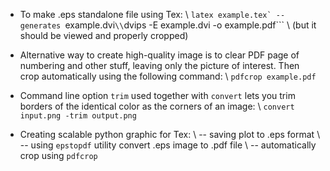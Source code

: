 * To make .eps standalone file using Tex: \\
```latex example.tex` --  generates ```example.dvi``` \\
```dvips -E example.dvi -o example.pdf``` \\
(but it should be viewed and properly cropped)

* Alternative way to create high-quality image is to clear PDF page of numbering and other stuff, leaving only the picture of interest. Then crop automatically using the following command: \\
```pdfcrop example.pdf```

* Command line option ```trim``` used together with ```convert``` lets you trim borders of the identical color as the corners of an image: \\
```convert input.png -trim output.png```

* Creating scalable python graphic for Tex: \\
-- saving plot to .eps format \\
-- using ```epstopdf``` utility convert .eps image to .pdf file \\
-- automatically crop using ```pdfcrop```
